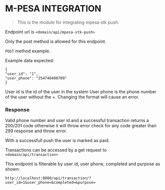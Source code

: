 # M-PESA INTEGRATION 

> This is the module for integrating mpesa stk push.

Endpoint url is `<domain/api/mpesa-stk-push>`

Only the post method is allowed for this endpoint.

`POST` method example.

Example data expected:

    {
    "user_id": "1",
    "user_phone": "254746400709"
    }    
User id is the id of the user in the system
User phone is the phone number of the user without the +. Changing the format will cause an error.

### Response

Valid phone number and user id and a successful transaction returns a 200/201 code otherwise it will throw error check for any code greater than 299 response and throw error.

With a successfull push the user is marked as paid.

Transactions can be accessed by a get request to `<domain/api/transaction>`

This endpoint is filterable by user id, user phone, completed and purpose as shown:

`http://localhost:8000/api/transaction/?user_id=1&user_phone=&completed=&purpose=`

